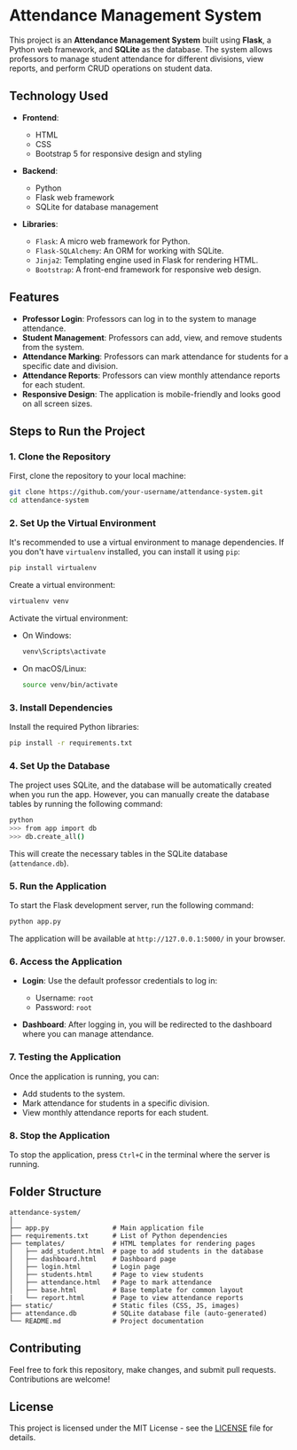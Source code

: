 # Attendance Management System

This project is an **Attendance Management System** built using **Flask**, a Python web framework, and **SQLite** as the database. The system allows professors to manage student attendance for different divisions, view reports, and perform CRUD operations on student data.

## Technology Used

- **Frontend**:
  - HTML
  - CSS
  - Bootstrap 5 for responsive design and styling

- **Backend**:
  - Python
  - Flask web framework
  - SQLite for database management

- **Libraries**:
  - `Flask`: A micro web framework for Python.
  - `Flask-SQLAlchemy`: An ORM for working with SQLite.
  - `Jinja2`: Templating engine used in Flask for rendering HTML.
  - `Bootstrap`: A front-end framework for responsive web design.

## Features

- **Professor Login**: Professors can log in to the system to manage attendance.
- **Student Management**: Professors can add, view, and remove students from the system.
- **Attendance Marking**: Professors can mark attendance for students for a specific date and division.
- **Attendance Reports**: Professors can view monthly attendance reports for each student.
- **Responsive Design**: The application is mobile-friendly and looks good on all screen sizes.

## Steps to Run the Project

### 1. Clone the Repository

First, clone the repository to your local machine:

```bash
git clone https://github.com/your-username/attendance-system.git
cd attendance-system
```

### 2. Set Up the Virtual Environment

It's recommended to use a virtual environment to manage dependencies. If you don't have `virtualenv` installed, you can install it using `pip`:

```bash
pip install virtualenv
```

Create a virtual environment:

```bash
virtualenv venv
```

Activate the virtual environment:

- On Windows:

  ```bash
  venv\Scripts\activate
  ```

- On macOS/Linux:

  ```bash
  source venv/bin/activate
  ```

### 3. Install Dependencies

Install the required Python libraries:

```bash
pip install -r requirements.txt
```

### 4. Set Up the Database

The project uses SQLite, and the database will be automatically created when you run the app. However, you can manually create the database tables by running the following command:

```bash
python
>>> from app import db
>>> db.create_all()
```

This will create the necessary tables in the SQLite database (`attendance.db`).

### 5. Run the Application

To start the Flask development server, run the following command:

```bash
python app.py
```

The application will be available at `http://127.0.0.1:5000/` in your browser.

### 6. Access the Application

- **Login**: Use the default professor credentials to log in:
  - Username: `root`
  - Password: `root`

- **Dashboard**: After logging in, you will be redirected to the dashboard where you can manage attendance.

### 7. Testing the Application

Once the application is running, you can:

- Add students to the system.
- Mark attendance for students in a specific division.
- View monthly attendance reports for each student.

### 8. Stop the Application

To stop the application, press `Ctrl+C` in the terminal where the server is running.

## Folder Structure

```
attendance-system/
│
├── app.py                # Main application file
├── requirements.txt      # List of Python dependencies
├── templates/            # HTML templates for rendering pages
│   ├── add_student.html  # page to add students in the database
│   ├── dashboard.html    # Dashboard page
│   ├── login.html        # Login page
│   ├── students.html     # Page to view students
│   ├── attendance.html   # Page to mark attendance
│   ├── base.html         # Base template for common layout
|   └── report.html       # Page to view attendance reports
├── static/               # Static files (CSS, JS, images)
├── attendance.db         # SQLite database file (auto-generated)
└── README.md             # Project documentation
```

## Contributing

Feel free to fork this repository, make changes, and submit pull requests. Contributions are welcome!

## License

This project is licensed under the MIT License - see the [LICENSE](LICENSE) file for details.
